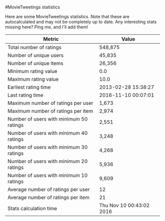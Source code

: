 #MovieTweetings statistics

Here are some MovieTweetings statistics. Note that these are autocalculated and may not be completely up to date. Any interesting stats missing here? Ping me, and I'll add them!

Metric | Value
--- | ---
Total number of ratings                 | 548,875
Number of unique users                  | 45,835
Number of unique items                  | 26,356
Minimum rating value                    | 0.0
Maximum rating value                    | 10.0
Earliest rating time                    | 2013-02-28 15:38:27
Last rating time                        | 2016-11-10 00:07:01
Maximum number of ratings per user      | 1,673
Maximum number of ratings per item      | 2,974
Number of users with minimum 50 ratings | 2,551
Number of users with minimum 40 ratings | 3,248
Number of users with minimum 30 ratings | 4,268
Number of users with minimum 20 ratings | 5,936
Number of users with minimum 10 ratings | 9,609
Average number of ratings per user      | 12
Average number of ratings per item      | 21
Stats calculation time                  | Thu Nov 10 00:43:02 2016

